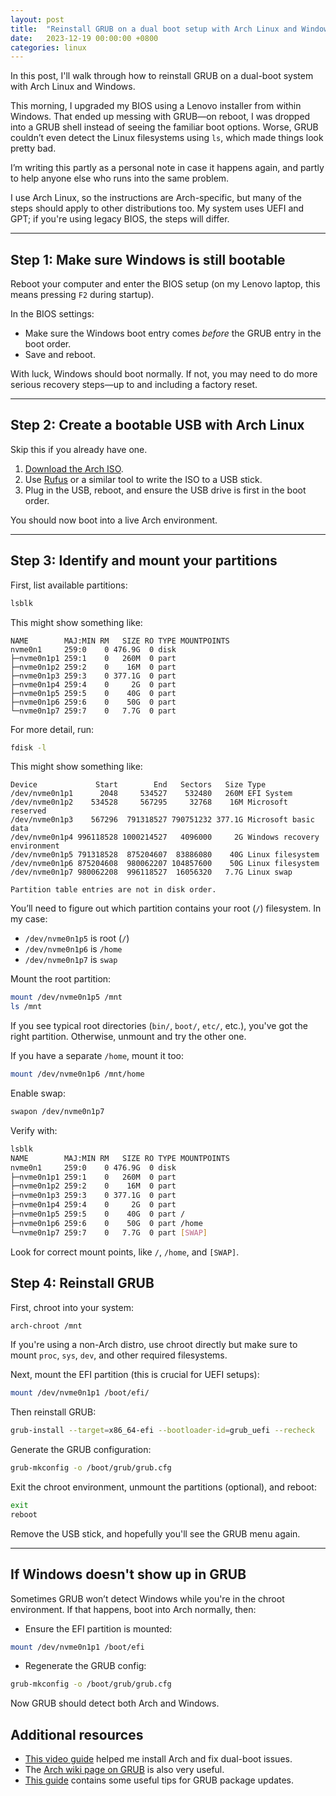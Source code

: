 ```yaml
---
layout: post
title:  "Reinstall GRUB on a dual boot setup with Arch Linux and Windows"
date:   2023-12-19 00:00:00 +0800
categories: linux
---
```


In this post, I'll walk through how to reinstall GRUB on a dual-boot system
with Arch Linux and Windows. 

This morning, I upgraded my BIOS using a Lenovo installer from within Windows.
That ended up messing with GRUB—on reboot, I was dropped into a GRUB shell
instead of seeing the familiar boot options. Worse, GRUB couldn’t even detect
the Linux filesystems using `ls`, which made things look pretty bad.

I’m writing this partly as a personal note in case it happens again, and partly
to help anyone else who runs into the same problem.

I use Arch Linux, so the instructions are Arch-specific, but many of the steps
should apply to other distributions too. My system uses UEFI and GPT; if you're
using legacy BIOS, the steps will differ.

---

## Step 1: Make sure Windows is still bootable

Reboot your computer and enter the BIOS setup (on my Lenovo laptop, this means
pressing `F2` during startup).

In the BIOS settings:

* Make sure the Windows boot entry comes *before* the GRUB entry in the boot
order.
* Save and reboot.

With luck, Windows should boot normally. If not, you may need to do more
serious recovery steps—up to and including a factory reset.

---

## Step 2: Create a bootable USB with Arch Linux

Skip this if you already have one.

1. [Download the Arch ISO](https://archlinux.org/download/).
2. Use [Rufus](https://rufus.ie/en/) or a similar tool to write the ISO to a
   USB stick.
3. Plug in the USB, reboot, and ensure the USB drive is first in the boot
   order.

You should now boot into a live Arch environment.

---

## Step 3: Identify and mount your partitions

First, list available partitions:


```bash
lsblk
```

This might show something like:

```
NAME        MAJ:MIN RM   SIZE RO TYPE MOUNTPOINTS
nvme0n1     259:0    0 476.9G  0 disk
├─nvme0n1p1 259:1    0   260M  0 part
├─nvme0n1p2 259:2    0    16M  0 part
├─nvme0n1p3 259:3    0 377.1G  0 part
├─nvme0n1p4 259:4    0     2G  0 part
├─nvme0n1p5 259:5    0    40G  0 part 
├─nvme0n1p6 259:6    0    50G  0 part 
└─nvme0n1p7 259:7    0   7.7G  0 part
```

For more detail, run:

```bash
fdisk -l
```

This might show something like:

```
Device             Start        End   Sectors   Size Type
/dev/nvme0n1p1      2048     534527    532480   260M EFI System
/dev/nvme0n1p2    534528     567295     32768    16M Microsoft reserved
/dev/nvme0n1p3    567296  791318527 790751232 377.1G Microsoft basic data
/dev/nvme0n1p4 996118528 1000214527   4096000     2G Windows recovery environment
/dev/nvme0n1p5 791318528  875204607  83886080    40G Linux filesystem
/dev/nvme0n1p6 875204608  980062207 104857600    50G Linux filesystem
/dev/nvme0n1p7 980062208  996118527  16056320   7.7G Linux swap

Partition table entries are not in disk order.
```

You’ll need to figure out which partition contains your root (`/`) filesystem.
In my case:
* `/dev/nvme0n1p5` is root (`/`)
* `/dev/nvme0n1p6` is `/home`
* `/dev/nvme0n1p7` is `swap`

Mount the root partition:

```bash
mount /dev/nvme0n1p5 /mnt
ls /mnt
```

If you see typical root directories (`bin/`, `boot/`, `etc/`, etc.), you've got
the right partition. Otherwise, unmount and try the other one.

If you have a separate `/home`, mount it too:

```bash
mount /dev/nvme0n1p6 /mnt/home
```

Enable swap:

```bash
swapon /dev/nvme0n1p7
```

Verify with:

```bash
lsblk
NAME        MAJ:MIN RM   SIZE RO TYPE MOUNTPOINTS
nvme0n1     259:0    0 476.9G  0 disk
├─nvme0n1p1 259:1    0   260M  0 part
├─nvme0n1p2 259:2    0    16M  0 part
├─nvme0n1p3 259:3    0 377.1G  0 part
├─nvme0n1p4 259:4    0     2G  0 part
├─nvme0n1p5 259:5    0    40G  0 part /
├─nvme0n1p6 259:6    0    50G  0 part /home
└─nvme0n1p7 259:7    0   7.7G  0 part [SWAP]
```

Look for correct mount points, like `/`, `/home`, and `[SWAP]`.

## Step 4: Reinstall GRUB

First, chroot into your system:

```sh
arch-chroot /mnt
```

If you're using a non-Arch distro, use chroot directly but make sure to mount
`proc`, `sys`, `dev`, and other required filesystems.

Next, mount the EFI partition (this is crucial for UEFI setups):

```bash
mount /dev/nvme0n1p1 /boot/efi/
```

Then reinstall GRUB:

```bash
grub-install --target=x86_64-efi --bootloader-id=grub_uefi --recheck
```

Generate the GRUB configuration:

```bash
grub-mkconfig -o /boot/grub/grub.cfg
```

Exit the chroot environment, unmount the partitions (optional), and reboot:

```bash
exit
reboot
```

Remove the USB stick, and hopefully you'll see the GRUB menu again.

---

## If Windows doesn't show up in GRUB

Sometimes GRUB won’t detect Windows while you're in the chroot environment. If
that happens, boot into Arch normally, then:
* Ensure the EFI partition is mounted:
```bash
mount /dev/nvme0n1p1 /boot/efi
```
* Regenerate the GRUB config:
```bash
grub-mkconfig -o /boot/grub/grub.cfg
```

Now GRUB should detect both Arch and Windows.

## Additional resources

* [This video guide](https://www.youtube.com/watch?v=JRdYSGh-g3s&t=179s) helped
me install Arch and fix dual-boot issues.
* The [Arch wiki page on GRUB](https://wiki.archlinux.org/title/GRUB) is also
very useful.
* [This guide](https://forum.manjaro.org/t/root-tip-how-to-primer-on-handling-a-grub-package-update/154003)
contains some useful tips for GRUB package updates.
